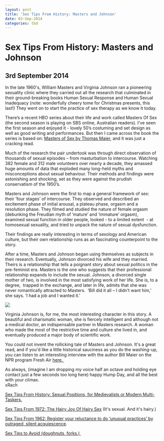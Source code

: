 ```yaml
---
layout: post
title: 'Sex Tips From History: Masters and Johnson'
date: 03-Sep-2014
categories: tbd
---
```


# Sex Tips From History: Masters and Johnson

## 3rd September 2014

In the late 1960's,   William Masters and Virginia Johnson ran a pioneering sexuality clinic where they carried out all the research that culminated in their ground-breaking books Human Sexual Response and Human Sexual Inadequacy (note: wonderfully cheery tome for Christmas presents,   this last!) They went on to start the practice of sex therapy as we know it today.

There’s a recent HBO series about their life and work called Masters Of Sex (the second season is playing on SBS online,   Australian readers). I've seen the first season and enjoyed it - lovely 50’s costuming and set design as well as good writing and performances. But then I came across the book the series is based on: <a href="http://www.goodreads.com/book/show/6320234-masters-of-sex">Masters of Sex by Thomas Maier</a>, and it was just a cracking read.

Much of the research the pair undertook was through direct observation of thousands of sexual episodes – from masturbation to intercourse. Watching 382 female and 312 male volunteers over nearly a decade, they amassed huge amounts of data that exploded many long-held myths and misconceptions about sexual behaviour. Their methods and findings were astonishing and shocking, set as they were against the prudish conservatism of the 1950’s.

<p <img class="photo-horiz" src="http://bloximages.newyork1.vip.townnews.com/stltoday.com/content/tncms/assets/v3/editorial/d/26/d2605cc3-8a12-5086-a37c-a5282543b4d4/524474ef553fc.preview-620.jpg" /></p>

Masters and Johnson were the first to map a general framework of sex: their ‘four stages’ of intercourse. They observed and described an excitement phase of initial arousal, a plateau phase, orgasm and a resolution phase. They filmed and studied the nature of female orgasm (debunking the Freudian myth of ‘mature’ and ‘immature’ orgasm), examined sexual function in older people, looked - to a limited extent  - at homosexual sexuality, and tried to unpack the nature of sexual dysfunction.

Their findings are really interesting in terms of sexology and American culture, but their own relationship runs as an fascinating counterpoint to the story.

After a time, Masters and Johnson began using themselves as subjects in their research. Eventually, Johnson divorced his wife and they married. Theirs is a relationship that tells a poignant story about sexual politics in the pre-feminist era. Masters is the one who suggests that their professional relationship expands to include the sexual. Johnson, a divorced single mother of two, is involved in the most satisfying work of her life. She is, to a degree,  trapped in the exchange, and later in life, admits that she was never romantically attracted to Masters.  ‘Bill did it all – I didn’t want him,’ she says. ‘I had a job and I wanted it.'

<img class="photo-horiz" src="http://bloximages.newyork1.vip.townnews.com/stltoday.com/content/tncms/assets/v3/editorial/6/5c/65c45daa-8d96-58a6-8578-742336e6860f/524603e2a7a4b.preview-620.jpg" />

Virginia Johnson is, for me, the most interesting character in this story. A beautiful and charismatic woman, she is fiercely intelligent and although not a medical doctor, an indispensable partner in Masters research. A woman who made the most of the restrictive time and culture she lived in, and eventually produced a major body of scientific work.

<p <img class="photo-horiz" src="http://bloximages.newyork1.vip.townnews.com/stltoday.com/content/tncms/assets/v3/editorial/f/b5/fb53d289-4657-55b8-ba40-530e2d281895/524474f04efb2.preview-620.jpg" /></p>

You could not invent the rollicking tale of Masters and Johnson. It's a great read, and if you'd like a little historical sauciness as you do the washing-up, you can listen to an interesting interview with the author Bill Maier on the NPR program Fresh Air <a href="http://www.npr.org/2013/10/04/228906644/pioneering-masters-of-sex-brought-science-to-the-bedroom">here. </a>

<div>As always, (imagine I am dropping my voice half an octave and holding eye contact just a few seconds too long here) happy Hump Day, and all the best with your climax.</div>

<div></div>

<div>xRach</div>

<a href="http://mogantosh.com/sex-tips-from-the-past-sexual-positions-for-mediaevalists-or-modern-multi-taskers/">Sex Tips From History: Sexual Positions, for Medievalists or Modern Multi-Taskers.</a>

<a href="http://mogantosh.com/sex-tips-from-history-the-hairy-joy-of-hairy-sex-1972/">Sex Tips From 1972: The Hairy Joy Of Hairy Sex</a> (It's sexual. And it's hairy.)

<div><a href="http://mogantosh.com/sex-tips-from-history-1962/">Sex Tips From 1962: Register your reluctance to do ‘unusual practices’ by outraged, silent acquiescence</a>.</div>

<a href="http://mogantosh.com/its-saturday-night-folks-sex-tips-to-avoid/">Sex Tips to Avoid (doughnuts, forks.) </a>
